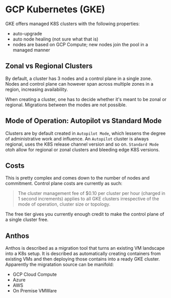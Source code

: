 # GCP Kubernetes (GKE)

GKE offers managed K8S clusters with the following properties:

* auto-upgrade
* auto node healing (not sure what that is)
* nodes are based on GCP Compute; new nodes join the pool in a managed manner

## Zonal vs Regional Clusters

By default, a cluster has 3 nodes and a control plane in a single zone. Nodes and control plane can however span across multiple zones in a region, increasing availability.

When creating a cluster, one has to decide whether it's meant to be zonal or regional. Migrations between the modes are not possible.

## Mode of Operation: Autopilot vs Standard Mode

Clusters are by default created in `Autopilot Mode`, which lessens the degree of administrative work and influence. An `Autopilot` cluster is always regional, uses the K8S release channel version and so on.
`Standard Mode` otoh allow for regional or zonal clusters and bleeding edge K8S versions.

## Costs

This is pretty complex and comes down to the number of nodes and commitment. Control plane costs are currently as such:

>The cluster management fee of $0.10 per cluster per hour (charged in 1 second increments) applies to all GKE clusters irrespective of the mode of operation, cluster size or topology.

The free tier gives you currently enough credit to make the control plane of a single cluster free.

## Anthos

Anthos is described as a migration tool that turns an existing VM landscape into a K8s setup. It is described as automatically creating containers from existing VMs and then deploying those contains into a ready GKE cluster.
Apparently the migratation source can be manifold: 
* GCP Cloud Compute
* Azure
* AWS
* On Premise VMWare
